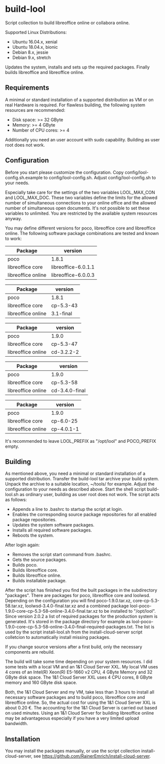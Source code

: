 # build-lool

Script collection to build libreoffice online or collabora online.

Supported Linux Distributions:
* Ubuntu 16.04.x, xenial
* Ubuntu 18.04.x, bionic
* Debian 8.x, jessie
* Debian 9.x, stretch

Updates the system, installs and sets up the required packages. Finally builds
libreoffice and libreoffice online.

## Requirements

A minimal or standard installation of a supported distribution as VM or on real
Hardware is required. For flawless building, the following system resources
are recommended:

* Disk space: >= 32 GByte
* Memory: >= 4 GByte
* Number of CPU cores: >= 4

Additionally you need an user account with sudo capability. Building as user
root does not work.

## Configuration

Before you start please customize the configuration.
Copy config/lool-config.sh.example to config/lool-config.sh.
Adjust config/lool-config.sh to your needs.

Especially take care for the settings of the two variables LOOL_MAX_CON and
LOOL_MAX_DOC. These two variables define the limits for the allowed number of
simultaneous connections to your online office and the allowed number of
simultaneous open documents. It's not possible to set these variables to unlimited.
You are restricted by the available system resources anyway.

You may define different versions for poco, libreoffice core and
libreoffice online. The following software package combinations are
tested and known to work:

Package            | version
-------------------|---------------------
poco               | 1.8.1
libreoffice core   | libreoffice-6.0.1.1
libreoffice online | libreoffice-6.0.0.3

Package            | version
-------------------|---------------------
poco               | 1.8.1
libreoffice core   | cp-5.3-43
libreoffice online | 3.1-final

Package            | version
-------------------|---------------------
poco               | 1.9.0
libreoffice core   | cp-5.3-47
libreoffice online | cd-3.2.2-2

Package            | version
-------------------|---------------------
poco               | 1.9.0
libreoffice core   | cp-5.3-58
libreoffice online | cd-3.4.0-final

Package            | version
-------------------|---------------------
poco               | 1.9.0
libreoffice core   | cp-6.0-25
libreoffice online | cp-4.0.1-1

It's recommended to leave LOOL_PREFIX as "/opt/lool" and POCO_PREFIX empty.

## Building

As mentioned above, you need a minimal or standard installation of a supported
distribution. Transfer the build-lool tar archive your build system. Unpack the archive
to a suitable location, ~/tools/ for example. Adjust the configuration to your needs
as described above. Start the shell script build-lool.sh as ordinary user, building
as user root does not work. The script acts as follows:

* Appends a line to .bashrc to startup the script at login.
* Enables the corresponding source package repositories for all enabled package repositories.
* Updates the system software packages.
* Installs all required software packages.
* Reboots the system.

After login again:

* Removes the script start command from .bashrc.
* Gets the source packages.
* Builds poco.
* Builds libreoffice core.
* Builds libreoffice online.
* Builds installable package.

After the script has finished you find the built packages in the subdirectory "packages".
There are packages for poco, libreoffice core and loolwsd. Depending on the configuration
you will find poco-1.9.0.tar.xz, core-cp-5.3-58.tar.xz, loolwsd-3.4.0-final.tar.xz and a
combined package lool-poco-1.9.0-core-cp-5.3-58-online-3.4.0-final.tar.xz to be installed
to "/opt/lool".
Since version 2.0.2 a list of required packages for the production system is generated. It's
stored in the package directory for example as
lool-poco-1.9.0-core-cp-5.3-58-online-3.4.0-final-required-packages.txt. The list is used by
the script install-lool.sh from the install-cloud-server script colletcion to automatically
install missing packages.

If you change source versions after a first build, only the necessary components
are rebuild.

The build will take some time depending on your system resources. I did some tests
with a local VM and an 1&amp;1 Cloud Server XXL. My local VM uses 4 cores of an
Intel(R) Xeon(R) E5-1660 v2 CPU, 4 GByte Memory and 32 GByte disk space. The 1&amp;1
Cloud Server XXL uses 4 CPU cores, 8 GByte memory and 160 GByte disk space.

Both, the 1&amp;1 Cloud Server and my VM, take less than 3 hours to install all necessary
software packages and to build poco, libreoffice core and libreoffice online. So, the
actual cost for using the 1&amp;1 Cloud Server XXL is about 0.20 €. The accounting for the
1&amp;1 Cloud Server is carried out based on used minutes. Using an 1&amp;1 Cloud Server
for building libreoffice online may be advantageous especially if you have a very limited
upload bandwidth.


## Installation

You may install the packages manually, or use the script collection install-cloud-server,
see https://github.com/RainerEmrich/install-cloud-server.
